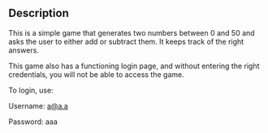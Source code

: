 ## Description

This is a simple game that generates two numbers between 0 and 50 and asks the user to either add or subtract them. It keeps track
of the right answers.

This game also has a functioning login page, and without entering the right credentials, you will not be able to access the game.

To login, use:

Username: a@a.a

Password: aaa
